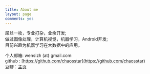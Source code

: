 ```yaml
---
title: About me
layout: page
comments: yes
---
```

  
屌丝一枚，专业打杂，业余开发;    
做过图像处理，计算机视觉，机器学习，Android开发;     
目前兴趣为机器学习在大数据中的应用。

个人邮箱: wensizh (at) gmail.com          
github : [https://github.com/chaosstar](https://github.com/chaosstar)   
豆瓣：[主页](http://www.douban.com/people/4341820/)   